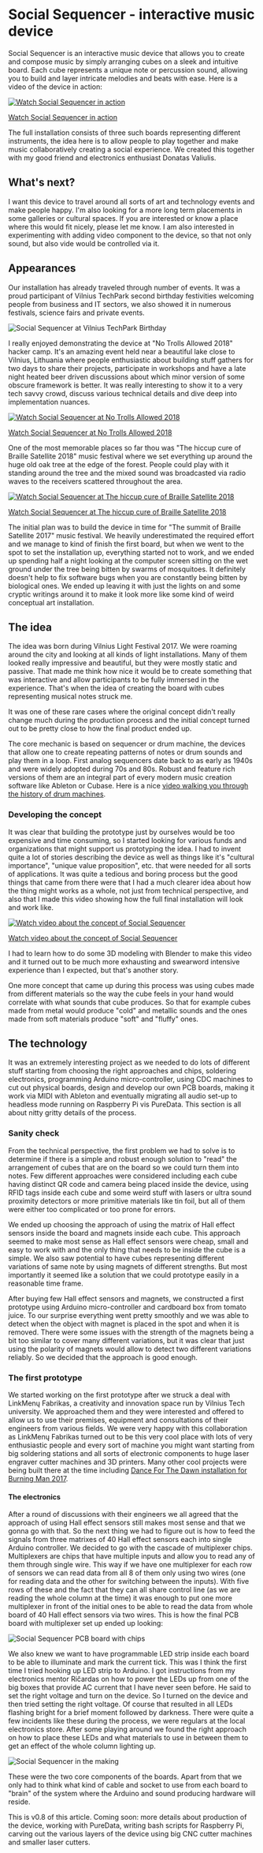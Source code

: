 # Social Sequencer - interactive music device

Social Sequencer is an interactive music device that allows you to create and compose music by simply arranging cubes on a sleek and intuitive board. Each cube represents a unique note or percussion sound, allowing you to build and layer intricate melodies and beats with ease. Here is a video of the device in action:

[![Watch Social Sequencer in action](https://img.youtube.com/vi/Z0HU_UhfQMs/0.jpg)](https://www.youtube.com/watch?v=Z0HU_UhfQMs)

[Watch Social Sequencer in action](https://www.youtube.com/watch?v=Z0HU_UhfQMs)

The full installation consists of three such boards representing different instruments, the idea here is to allow people to play together and make music collaboratively creating a social experience. We created this together with my good friend and electronics enthusiast Donatas Valiulis.


## What's next?

I want this device to travel around all sorts of art and technology events and make people happy. I'm also looking for a more long term placements in some galleries or cultural spaces. If you are interested or know a place where this would fit nicely, please let me know. I am also interested in experimenting with adding video component to the device, so that not only sound, but also vide would be controlled via it.


## Appearances

Our installation has already traveled through number of events. It was a proud participant of Vilnius TechPark second birthday festivities welcoming people from business and IT sectors, we also showed it in numerous festivals, science fairs and private events.

![Social Sequencer at Vilnius TechPark Birthday](https://tamulaitis.lt/images/social-sequencer/social-sequencer-at-vilnius-tech-park-birthday.jpg)

I really enjoyed demonstrating the device at "No Trolls Allowed 2018" hacker camp. It's an amazing event held near a beautiful lake close to Vilnius, Lithuania where people enthusiastic about building stuff gathers for two days to share their projects, participate in workshops and have a late night heated beer driven discussions about which minor version of some obscure framework is better. It was really interesting to show it to a very tech savvy crowd, discuss various technical details and dive deep into implementation nuances.

[![Watch Social Sequencer at No Trolls Allowed 2018](https://img.youtube.com/vi/PNnxecppm_s/0.jpg)](https://www.youtube.com/watch?v=PNnxecppm_s)

[Watch Social Sequencer at No Trolls Allowed 2018](https://www.youtube.com/watch?v=PNnxecppm_s)

One of the most memorable places so far thou was "The hiccup cure of Braille Satellite 2018" music festival where we set everything up around the huge old oak tree at the edge of the forest. People could play with it standing around the tree and the mixed sound was broadcasted via radio waves to the receivers scattered throughout the area.

[![Watch Social Sequencer at The hiccup cure of Braille Satellite 2018](https://img.youtube.com/vi/ca_Rx9CVtXs/0.jpg)](https://www.youtube.com/watch?v=ca_Rx9CVtXs)

[Watch Social Sequencer at The hiccup cure of Braille Satellite 2018](https://www.youtube.com/watch?v=ca_Rx9CVtXs)

The initial plan was to build the device in time for "The summit of Braille Satellite 2017" music festival. We heavily underestimated the required effort and we manage to kind of finish the first board, but when we went to the spot to set the installation up, everything started not to work, and we ended up spending half a night looking at the computer screen sitting on the wet ground under the tree being bitten by swarms of mosquitoes. It definitely doesn't help to fix software bugs when you are constantly being bitten by biological ones. We ended up leaving it with just the lights on and some cryptic writings around it to make it look more like some kind of weird conceptual art installation.


## The idea

The idea was born during Vilnius Light Festival 2017. We were roaming around the city and looking at all kinds of light installations. Many of them looked really impressive and beautiful, but they were mostly static and passive. That made me think how nice it would be to create something that was interactive and allow participants to be fully immersed in the experience. That's when the idea of creating the board with cubes representing musical notes struck me.

It was one of these rare cases where the original concept didn't really change much during the production process and the initial concept turned out to be pretty close to how the final product ended up.

The core mechanic is based on sequencer or drum machine, the devices that allow one to create repeating patterns of notes or drum sounds and play them in a loop. First analog sequencers date back to as early as 1940s and were widely adopted during 70s and 80s. Robust and feature rich versions of them are an integral part of every modern music creation software like Ableton or Cubase. Here is a nice [video walking you through the history of drum machines](https://www.youtube.com/watch?v=4d89S-jOsfY).


### Developing the concept

It was clear that building the prototype just by ourselves would be too expensive and time consuming, so I started looking for various funds and organizations that might support us prototyping the idea. I had to invent quite a lot of stories describing the device as well as things like it's "cultural importance", "unique value proposition", etc. that were needed for all sorts of applications. It was quite a tedious and boring process but the good things that came from there were that I had a much clearer idea about how the thing might works as a whole, not just from technical perspective, and also that I made this video showing how the full final installation will look and work like.

[![Watch video about the concept of Social Sequencer](https://img.youtube.com/vi/IUYDgTF7VVw/0.jpg)](https://www.youtube.com/watch?v=IUYDgTF7VVw)

[Watch video about the concept of Social Sequencer](https://www.youtube.com/watch?v=IUYDgTF7VVw)

I had to learn how to do some 3D modeling with Blender to make this video and it turned out to be much more exhausting and swearword intensive experience than I expected, but that's another story.

One more concept that came up during this process was using cubes made from different materials so the way the cube feels in your hand would correlate with what sounds that cube produces. So that for example cubes made from metal would produce "cold" and metallic sounds and the ones made from soft materials produce "soft" and "fluffy" ones.

## The technology

It was an extremely interesting project as we needed to do lots of different stuff starting from choosing the right approaches and chips, soldering electronics, programming Arduino micro-controller, using CDC machines to cut out physical boards, design and develop our own PCB boards, making it work via MIDI with Ableton and eventually migrating all audio set-up to headless mode running on Raspberry Pi vis PureData. This section is all about nitty gritty details of the process.

### Sanity check

From the technical perspective, the first problem we had to solve is to determine if there is a simple and robust enough solution to "read" the arrangement of cubes that are on the board so we could turn them into notes. Few different approaches were considered including each cube having distinct QR code and camera being placed inside the device, using RFID tags inside each cube and some weird stuff with lasers or ultra sound proximity detectors or more primitive materials like tin foil, but all of them were either too complicated or too prone for errors.

We ended up choosing the approach of using the matrix of Hall effect sensors inside the board and magnets inside each cube. This approach seemed to make most sense as Hall effect sensors were cheap, small and easy to work with and the only thing that needs to be inside the cube is a simple. We also saw potential to have cubes representing different variations of same note by using magnets of different strengths. But most importantly it seemed like a solution that we could prototype easily in a reasonable time frame.

After buying few Hall effect sensors and magnets, we constructed a first prototype using Arduino micro-controller and cardboard box from tomato juice. To our surprise everything went pretty smoothly and we was able to detect when the object with magnet is placed in the spot and when it is removed. There were some issues with the strength of the magnets being a bit too similar to cover many different variations, but it was clear that just using the polarity of magnets would allow to detect two different variations reliably. So we decided that the approach is good enough.


### The first prototype

We started working on the first prototype after we struck a deal with LinkMenų Fabrikas, a creativity and innovation space run by Vilnius Tech university. We approached them and they were interested and offered to allow us to use their premises, equipment and consultations of their engineers from various fields. We were very happy with this collaboration as LinkMenų Fabrikas turned out to be this very cool place with lots of very enthusiastic people and every sort of machine you might want starting from big soldering stations and all sorts of electronic components to huge laser engraver cutter machines and 3D printers. Many other cool projects were being built there at the time including [Dance For The Dawn installation for Burning Man 2017](https://www.youtube.com/watch?v=if3FAu5F1WI).


#### The electronics

After a round of discussions with their engineers we all agreed that the approach of using Hall effect sensors still makes most sense and that we gonna go with that. So the next thing we had to figure out is how to feed the signals from three matrixes of 40 Hall effect sensors each into single Arduino controller. We decided to go with the cascade of multiplexer chips. Multiplexers are chips that have multiple inputs and allow you to read any of them through single wire. This way if we have one multiplexer for each row of sensors we can read data from all 8 of them only using two wires (one for reading data and the other for switching between the inputs). With five rows of these and the fact that they can all share control line (as we are reading the whole column at the time) it was enough to put one more multiplexer in front of the initial ones to be able to read the data from whole board of 40 Hall effect sensors via two wires. This is how the final PCB board with multiplexer set up ended up looking:

![Social Sequencer PCB board with chips](https://tamulaitis.lt/images/social-sequencer/social-sequencer-pcb-board-with-chips.jpg)

We also knew we want to have programmable LED strip inside each board to be able to illuminate and mark the current tick. This was I think the first time I tried hooking up LED strip to Arduino. I got instructions from my electronics mentor Ričardas on how to power the LEDs up from one of the big boxes that provide AC current that I have never seen before. He said to set the right voltage and turn on the device. So I turned on the device and then tried setting the right voltage. Of course that resulted in all LEDs flashing bright for a brief moment followed by darkness. There were quite a few incidents like these during the process, we were regulars at the local electronics store. After some playing around we found the right approach on how to place these LEDs and what materials to use in between them to get an effect of the whole column lighting up.

<!-- Photos or videos pf LED strip -->
![Social Sequencer in the making](https://tamulaitis.lt/images/social-sequencer/social-sequencer-two-boards-testing.jpg)

These were the two core components of the boards. Apart from that we only had to think what kind of cable and socket to use from each board to "brain" of the system where the Arduino and sound producing hardware will reside.

This is v0.8 of this article. Coming soon: more details about production of the device, working with PureData, writing bash scripts for Raspberry Pi, carving out the various layers of the device using big CNC cutter machines and smaller laser cutters.